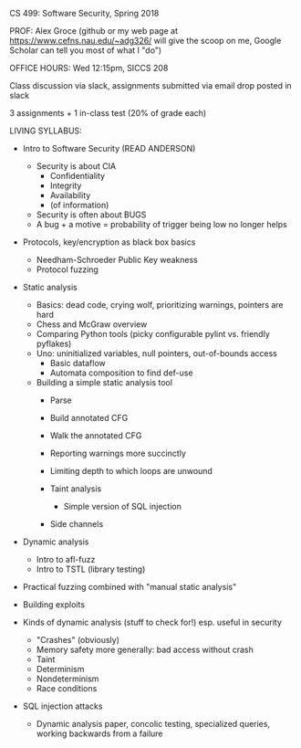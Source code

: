 CS 499: Software Security, Spring 2018

PROF: Alex Groce (github or my web page at https://www.cefns.nau.edu/~adg326/ will give the scoop on me, Google Scholar can tell you most of what I "do")

OFFICE HOURS:  Wed 12:15pm, SICCS 208

Class discussion via slack, assignments submitted via email drop posted in slack

3 assignments + 1 in-class test (20% of grade each)

LIVING SYLLABUS:

- Intro to Software Security (READ ANDERSON)
  - Security is about CIA
      - Confidentiality
      - Integrity
      - Availability
    - (of information)
  - Security is often about BUGS
  - A bug + a motive = probability of trigger being low no longer helps
- Protocols, key/encryption as black box basics
  - Needham-Schroeder Public Key weakness
  - Protocol fuzzing
- Static analysis
  - Basics: dead code, crying wolf, prioritizing warnings, pointers are hard
  - Chess and McGraw overview
  - Comparing Python tools (picky configurable pylint vs. friendly pyflakes)
  - Uno:  uninitialized variables, null pointers, out-of-bounds access
    - Basic dataflow
    - Automata composition to find def-use
  - Building a simple static analysis tool
    - Parse
    - Build annotated CFG
    - Walk the annotated CFG
    
    - Reporting warnings more succinctly
    - Limiting depth to which loops are unwound
    
    - Taint analysis
      - Simple version of SQL injection
    - Side channels

- Dynamic analysis
  - Intro to afl-fuzz
  - Intro to TSTL (library testing)

- Practical fuzzing combined with "manual static analysis"

- Building exploits

- Kinds of dynamic analysis (stuff to check for!) esp. useful in security
  - "Crashes" (obviously)
  - Memory safety more generally:  bad access without crash
  - Taint
  - Determinism
  - Nondeterminism
  - Race conditions

- SQL injection attacks
  - Dynamic analysis paper, concolic testing, specialized queries,
  working backwards from a failure 
